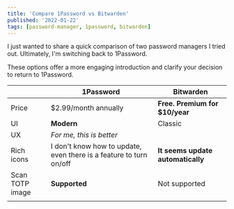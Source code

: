 ```yaml
---
title: 'Compare 1Password vs Bitwarden'
published: '2022-01-22'
tags: [password-manager, 1password, bitwarden]
---
```


I just wanted to share a quick comparison of two password managers I tried out. Ultimately, I'm switching back to 1Password.

These options offer a more engaging introduction and clarify your decision to return to 1Password.

|| 1Password | Bitwarden |
|---|---|---|
| Price | $2.99/month annually | **Free. Premium for $10/year** |
| UI | **Modern** | Classic |
| UX | *For me, this is better* | |
| Rich icons | I don't know how to update, even there is a feature to turn on/off | **It seems update automatically** |
| Scan TOTP image | **Supported** | Not supported |
||||
